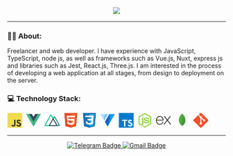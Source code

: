 <div id="header" align="center">
  <img src="https://media.giphy.com/media/9oa3sE4IdWbqO61WGT/giphy.gif" width="100"/>
</div>

---

### 👨‍💻 About:
Freelancer and web developer. I have experience with JavaScript, TypeScript, node js, as well as frameworks such as Vue.js, Nuxt, express js and libraries such as Jest, React.js, Three.js. I am interested in the process of developing a web application at all stages, from design to deployment on the server.

### 💻 Technology Stack:

<div>
  <img src="https://github.com/devicons/devicon/blob/master/icons/javascript/javascript-original.svg" title="javascript" alt="javascript" width="35" height="35"/>&nbsp
  <img src="https://github.com/devicons/devicon/blob/master/icons/vuejs/vuejs-original.svg" title="vuejs" alt="vuejs" width="35" height="35"/>&nbsp
  <img src="https://github.com/devicons/devicon/blob/master/icons/nuxtjs/nuxtjs-original.svg" title="vuejs" alt="vuejs" width="35" height="35"/>&nbsp
  <img src="https://github.com/devicons/devicon/blob/master/icons/html5/html5-original.svg" title="html5" alt="html5" width="35" height="35"/>&nbsp
  <img src="https://github.com/devicons/devicon/blob/master/icons/css3/css3-original.svg" title="css" alt="css" width="35" height="35"/>&nbsp
  <img src="https://github.com/devicons/devicon/blob/master/icons/vuetify/vuetify-original.svg" title="git" alt="git" width="35" height="35"/>&nbsp
  <img src="https://github.com/devicons/devicon/blob/master/icons/typescript/typescript-original.svg" title="git" alt="git" width="35" height="35"/>&nbsp
  <img src="https://github.com/devicons/devicon/blob/master/icons/nodejs/nodejs-original.svg" title="nodejs" alt="nodejs" width="35" height="35"/>&nbsp
  <img src="https://github.com/devicons/devicon/blob/master/icons/express/express-original.svg" title="express" alt="express" width="35" height="35"/>&nbsp
  <img src="https://github.com/devicons/devicon/blob/master/icons/mongodb/mongodb-original.svg" title="mongodb" alt="mongodb" width="35" height="35"/>&nbsp
  <img src="https://github.com/devicons/devicon/blob/master/icons/git/git-original.svg" title="git" alt="git" width="35" height="35"/>&nbsp
</div>

---

<div id="badges" align="center">
  <a href="https://t.me/EyrikhR">
    <img src="https://img.shields.io/badge/Telegram-26A5E4?style=for-the-badge&logo=Telegram&logoColor=white" alt="Telegram Badge"/>
  </a>
  <a href="mailto:RobertEyrikh@gmail.com">
    <img src="https://img.shields.io/badge/Gmail-EA4335?style=for-the-badge&logo=Gmail&logoColor=white" alt="Gmail Badge"/>
  </a>
</div>
